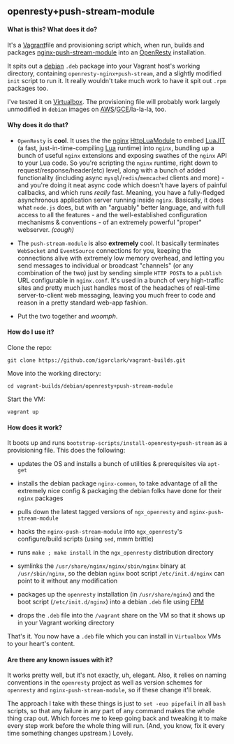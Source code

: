 ## openresty+push-stream-module

#### What is this? What does it do?

It's a [Vagrant](http://vagrantup.com/)file and provisioning script which, when run, builds and packages [nginx-push-stream-module](https://github.com/wandenberg/nginx-push-stream-module) into an [OpenResty](https://openresty.org) installation. 

It spits out a [debian](http://debian.org/) `.deb` package into your Vagrant host's working directory, containing `openresty-nginx+push-stream`, and a slightly modified `init` script to run it. It really wouldn't take much work to have it spit out `.rpm` packages too.

I've tested it on [Virtualbox](http://virtualbox.org/). The provisioning file will probably work largely unmodified in `debian` images on [AWS](http://aws.amazon.com/)/[GCE](http://cloud.google.com/compute/)/la-la-la, too.

#### Why does it do that?

- `OpenResty` is **cool**. It uses the the [nginx](http://nginx.org/) [HttpLuaModule](http://wiki.nginx.org/HttpLuaModule) to embed [LuaJIT](http://luajit.org/) (a fast, just-in-time-compiling [Lua](http://www.lua.org/) runtime) into `nginx`, bundling up a bunch of useful `nginx` extensions and exposing swathes of the `nginx` API to your Lua code. So you're scripting the `nginx` runtime, right down to request/response/header(etc) level, along with a bunch of added functionality (including async `mysql`/`redis`/`memcached` clients and more) - and you're doing it neat async code which doesn't have layers of painful callbacks, and which runs *really* fast. Meaning, you have a fully-fledged asynchronous application server running inside `nginx`. Basically, it does what `node.js` does, but with an "arguably" better language, and with full access to all the features - and the well-established configuration mechanisms & conventions - of an extremely powerful "proper" webserver. *(cough)*

- The `push-stream-module` is also **extremely** cool. It basically terminates `WebSocket` and `EventSource` connections for you, keeping the connections alive with extremely low memory overhead, and letting you send messages to individual or broadcast "channels" (or any combination of the two) just by sending simple `HTTP POST`s to a `publish` URL configurable in `nginx.conf`. It's used in a bunch of very high-traffic sites and pretty much just handles most of the headaches of real-time server-to-client web messaging, leaving you much freer to code and reason in a pretty standard web-app fashion.

- Put the two together and *woomph*.

#### How do I use it?

Clone the repo:

```
git clone https://github.com/igorclark/vagrant-builds.git
```

Move into the working directory:

```
cd vagrant-builds/debian/openresty+push-stream-module
```

Start the VM:

```
vagrant up
```

#### How does it work?

It boots up and runs `bootstrap-scripts/install-openresty+push-stream` as a provisioning file. This does the following:

- updates the OS and installs a bunch of utilities & prerequisites via `apt-get`

- installs the debian package `nginx-common`, to take advantage of all the extremely nice config & packaging the debian folks have done for their `nginx` packages

- pulls down the latest tagged versions of `ngx_openresty` and `nginx-push-stream-module`

- hacks the `nginx-push-stream-module` into `ngx_openresty`'s configure/build scripts (using `sed`, mmm brittle)

- runs `make ; make install` in the `ngx_openresty` distribution directory

- symlinks the `/usr/share/nginx/nginx/sbin/nginx` binary at `/usr/sbin/nginx`, so the debian `nginx` boot script `/etc/init.d/nginx` can point to it without any modification
 
- packages up the `openresty` installation (in `/usr/share/nginx`) and the boot script (`/etc/init.d/nginx`) into a debian `.deb` file using [FPM](https://github.com/jordansissel/fpm)

- drops the `.deb` file into the `/vagrant` share on the VM so that it shows up in your Vagrant working directory

That's it. You now have a `.deb` file which you can install in `Virtualbox` VMs to your heart's content.



#### Are there any known issues with it?

It works pretty well, but it's not exactly, uh, elegant. Also, it relies on naming conventions in the `openresty` project as well as version schemes for `openresty` and `nginx-push-stream-module`, so if these change it'll break. 

The approach I take with these things is just to `set -euo pipefail` in all `bash` scripts, so that any failure in any part of any command makes the whole thing crap out. Which forces me to keep going back and tweaking it to make every step work before the whole thing will run. (And, you know, fix it every time something changes upstream.) Lovely.
